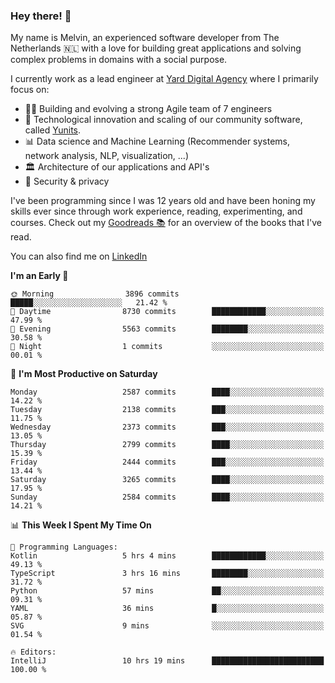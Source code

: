 ### Hey there! 👋

My name is Melvin, an experienced software developer from The Netherlands 🇳🇱 with a love for building great applications and solving complex problems in domains with a social purpose. 

I currently work as a lead engineer at [Yard Digital Agency](https://github.com/yardinternet) where I primarily focus on:

* 👏🏼 Building and evolving a strong Agile team of 7 engineers
* 🚀 Technological innovation and scaling of our community software, called [Yunits](https://www.yunits.com/).
* 📊 Data science and Machine Learning (Recommender systems, network analysis, NLP, visualization, ...)
* 🏛 Architecture of our applications and API's
* 🔐 Security & privacy

I've been programming since I was 12 years old and have been honing my skills ever since through work experience, reading, experimenting, and courses.
Check out my [Goodreads 📚](https://goodreads.com/melvinkoopmans) for an overview of the books that I've read. 

You can also find me on [LinkedIn](https://www.linkedin.com/in/melvinkoopmans)

<!--START_SECTION:waka-->
**I'm an Early 🐤** 

```text
🌞 Morning                3896 commits        █████░░░░░░░░░░░░░░░░░░░░   21.42 % 
🌆 Daytime                8730 commits        ████████████░░░░░░░░░░░░░   47.99 % 
🌃 Evening                5563 commits        ████████░░░░░░░░░░░░░░░░░   30.58 % 
🌙 Night                  1 commits           ░░░░░░░░░░░░░░░░░░░░░░░░░   00.01 % 
```
📅 **I'm Most Productive on Saturday** 

```text
Monday                   2587 commits        ████░░░░░░░░░░░░░░░░░░░░░   14.22 % 
Tuesday                  2138 commits        ███░░░░░░░░░░░░░░░░░░░░░░   11.75 % 
Wednesday                2373 commits        ███░░░░░░░░░░░░░░░░░░░░░░   13.05 % 
Thursday                 2799 commits        ████░░░░░░░░░░░░░░░░░░░░░   15.39 % 
Friday                   2444 commits        ███░░░░░░░░░░░░░░░░░░░░░░   13.44 % 
Saturday                 3265 commits        ████░░░░░░░░░░░░░░░░░░░░░   17.95 % 
Sunday                   2584 commits        ████░░░░░░░░░░░░░░░░░░░░░   14.21 % 
```


📊 **This Week I Spent My Time On** 

```text
💬 Programming Languages: 
Kotlin                   5 hrs 4 mins        ████████████░░░░░░░░░░░░░   49.13 % 
TypeScript               3 hrs 16 mins       ████████░░░░░░░░░░░░░░░░░   31.72 % 
Python                   57 mins             ██░░░░░░░░░░░░░░░░░░░░░░░   09.31 % 
YAML                     36 mins             █░░░░░░░░░░░░░░░░░░░░░░░░   05.87 % 
SVG                      9 mins              ░░░░░░░░░░░░░░░░░░░░░░░░░   01.54 % 

🔥 Editors: 
IntelliJ                 10 hrs 19 mins      █████████████████████████   100.00 % 
```


<!--END_SECTION:waka-->
